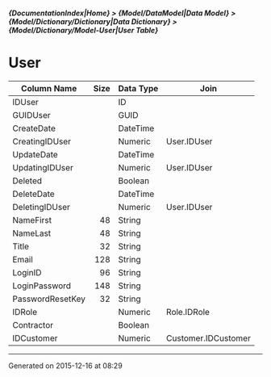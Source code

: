 ##### {DocumentationIndex|Home} > {Model/DataModel|Data Model} > {Model/Dictionary/Dictionary|Data Dictionary} > {Model/Dictionary/Model-User|User Table}

User
===

Column Name | Size | Data Type | Join 
----------- | ---: | --------- | ---- 
IDUser |  | ID |  
GUIDUser |  | GUID |  
CreateDate |  | DateTime |  
CreatingIDUser |  | Numeric | User.IDUser 
UpdateDate |  | DateTime |  
UpdatingIDUser |  | Numeric | User.IDUser 
Deleted |  | Boolean |  
DeleteDate |  | DateTime |  
DeletingIDUser |  | Numeric | User.IDUser 
NameFirst | 48 | String |  
NameLast | 48 | String |  
Title | 32 | String |  
Email | 128 | String |  
LoginID | 96 | String |  
LoginPassword | 148 | String |  
PasswordResetKey | 32 | String |  
IDRole |  | Numeric | Role.IDRole 
Contractor |  | Boolean |  
IDCustomer |  | Numeric | Customer.IDCustomer 
- - -

Generated on 2015-12-16 at 08:29
